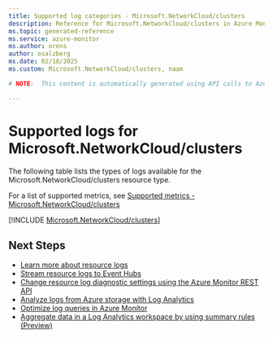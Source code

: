 ```yaml
---
title: Supported log categories - Microsoft.NetworkCloud/clusters
description: Reference for Microsoft.NetworkCloud/clusters in Azure Monitor Logs.
ms.topic: generated-reference
ms.service: azure-monitor
ms.author: orens
author: osalzberg
ms.date: 02/18/2025
ms.custom: Microsoft.NetworkCloud/clusters, naam

# NOTE:  This content is automatically generated using API calls to Azure. Any edits made on these files will be overwritten in the next run of the script. 

---
```





# Supported logs for Microsoft.NetworkCloud/clusters  
The following table lists the types of logs available for the Microsoft.NetworkCloud/clusters resource type.
  
  
  
For a list of supported metrics, see [Supported metrics - Microsoft.NetworkCloud/clusters](../supported-metrics/microsoft-networkcloud-clusters-metrics.md)  
  

  
[!INCLUDE [Microsoft.NetworkCloud/clusters](~/reusable-content/ce-skilling/azure/includes/azure-monitor/reference/logs/microsoft-networkcloud-clusters-logs-include.md)]  
  

## Next Steps

* [Learn more about resource logs](/azure/azure-monitor/essentials/platform-logs-overview)
* [Stream resource logs to Event Hubs](/azure/azure-monitor/essentials/resource-logs#send-to-azure-event-hubs)
* [Change resource log diagnostic settings using the Azure Monitor REST API](/rest/api/monitor/diagnosticsettings)
* [Analyze logs from Azure storage with Log Analytics](/azure/azure-monitor/essentials/resource-logs#send-to-log-analytics-workspace)
* [Optimize log queries in Azure Monitor](/azure/azure-monitor/logs/query-optimization)
* [Aggregate data in a Log Analytics workspace by using summary rules (Preview)](/azure/azure-monitor/logs/summary-rules)